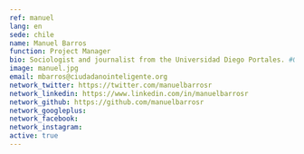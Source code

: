 ```yaml
---
ref: manuel
lang: en
sede: chile
name: Manuel Barros
function: Project Manager
bio: Sociologist and journalist from the Universidad Diego Portales. #OpenGov preacher and defender of collaboration as a basis for stronger democracies. Mexican food fan and dog lover.
image: manuel.jpg
email: mbarros@ciudadanointeligente.org
network_twitter: https://twitter.com/manuelbarrosr
network_linkedin: https://www.linkedin.com/in/manuelbarrosr
network_github: https://github.com/manuelbarrosr
network_googleplus:
network_facebook:
network_instagram:
active: true
---
```

